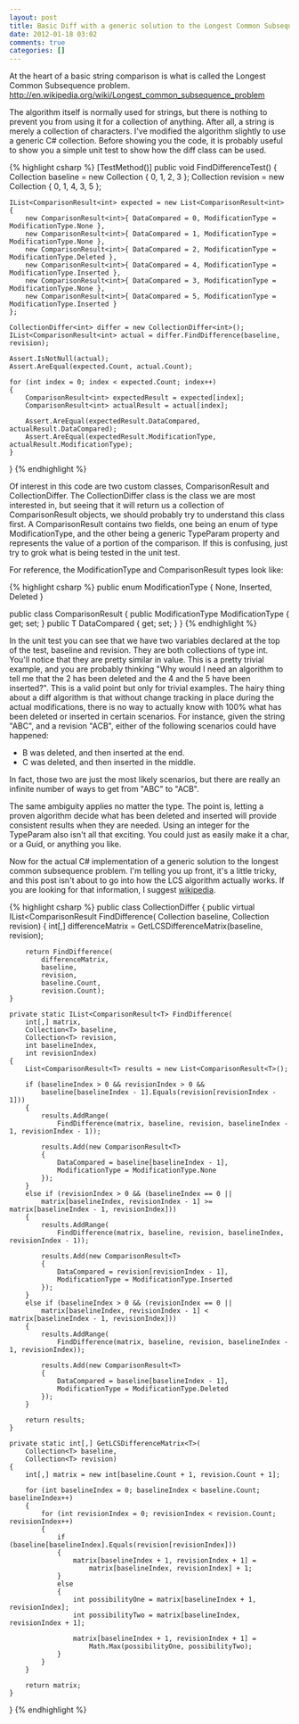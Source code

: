 ```yaml
---
layout: post
title: Basic Diff with a generic solution to the Longest Common Subsequence Problem
date: 2012-01-18 03:02
comments: true
categories: []
---
```

At the heart of a basic string comparison is what is called the Longest Common Subsequence problem.
<a href="http://en.wikipedia.org/wiki/Longest_common_subsequence_problem">http://en.wikipedia.org/wiki/Longest_common_subsequence_problem</a>

The algorithm itself is normally used for strings, but there is nothing to prevent you from using it for a collection of anything. After all, a string is merely a collection of characters. I've modified the algorithm slightly to use a generic C# collection. Before showing you the code, it is probably useful to show you a simple unit test to show how the diff class can be used.


{% highlight csharp %}
[TestMethod()]
public void FindDifferenceTest()
{
    Collection<int> baseline = new Collection<int> { 0, 1, 2, 3 };
    Collection<int> revision = new Collection<int> { 0, 1, 4, 3, 5 };

    IList<ComparisonResult<int> expected = new List<ComparisonResult<int>
    {
        new ComparisonResult<int>{ DataCompared = 0, ModificationType = ModificationType.None },
        new ComparisonResult<int>{ DataCompared = 1, ModificationType = ModificationType.None },
        new ComparisonResult<int>{ DataCompared = 2, ModificationType = ModificationType.Deleted },
        new ComparisonResult<int>{ DataCompared = 4, ModificationType = ModificationType.Inserted },
        new ComparisonResult<int>{ DataCompared = 3, ModificationType = ModificationType.None },
        new ComparisonResult<int>{ DataCompared = 5, ModificationType = ModificationType.Inserted }
    };

    CollectionDiffer<int> differ = new CollectionDiffer<int>();
    IList<ComparisonResult<int> actual = differ.FindDifference(baseline, revision);

    Assert.IsNotNull(actual);
    Assert.AreEqual(expected.Count, actual.Count);

    for (int index = 0; index < expected.Count; index++)
    {
        ComparisonResult<int> expectedResult = expected[index];
        ComparisonResult<int> actualResult = actual[index];

        Assert.AreEqual(expectedResult.DataCompared, actualResult.DataCompared);
        Assert.AreEqual(expectedResult.ModificationType, actualResult.ModificationType);
    }
}
{% endhighlight %}

Of interest in this code are two custom classes, ComparisonResult and CollectionDiffer. The CollectionDiffer class is the class we are most interested in, but seeing that it will return us a collection of ComparisonResult objects, we should probably try to understand this class first. A ComparisonResult contains two fields, one being an enum of type ModificationType, and the other being a generic TypeParam property and represents the value of a portion of the comparison. If this is confusing, just try to grok what is being tested in the unit test.

For reference, the ModificationType and ComparisonResult types look like:

{% highlight csharp %}
public enum ModificationType
{
    None,
    Inserted,
    Deleted
}

public class ComparisonResult<T>
{
    public ModificationType ModificationType { get; set; }
    public T DataCompared { get; set; }
}
{% endhighlight %}

In the unit test you can see that we have two variables declared at the top of the test, baseline and revision. They are both collections of type int. You'll notice that they are pretty similar in value. This is a pretty trivial example, and you are probably thinking "Why would I need an algorithm to tell me that the 2 has been deleted and the 4 and the 5 have been inserted?". This is a valid point but only for trivial examples. The hairy thing about a diff algorithm is that without change tracking in place during the actual modifications, there is no way to actually know with 100% what has been deleted or inserted in certain scenarios. For instance, given the string "ABC", and a revision "ACB", either of the following scenarios could have happened:
<ul>
	<li>B was deleted, and then inserted at the end.</li>
	<li>C was deleted, and then inserted in the middle.</li>
</ul>
In fact, those two are just the most likely scenarios, but there are really an infinite number of ways to get from "ABC" to "ACB".

The same ambiguity applies no matter the type. The point is, letting a proven algorithm decide what has been deleted and inserted will provide consistent results when they are needed. Using an integer for the TypeParam also isn't all that exciting. You could just as easily make it a char, or a Guid, or anything you like.

Now for the actual C# implementation of a generic solution to the longest common subsequence problem. I'm telling you up front, it's a little tricky, and this post isn't about to go into how the LCS algorithm actually works. If you are looking for that information, I suggest <a href="http://en.wikipedia.org/wiki/Longest_common_subsequence_problem">wikipedia</a>.

{% highlight csharp %}
public class CollectionDiffer<T>
{
    public virtual IList<ComparisonResult<T> FindDifference(
        Collection<T> baseline, 
        Collection<T> revision)
    {
        int[,] differenceMatrix = 
            GetLCSDifferenceMatrix<T>(baseline, revision);
            
        return FindDifference(
            differenceMatrix, 
            baseline, 
            revision, 
            baseline.Count, 
            revision.Count);
    }

    private static IList<ComparisonResult<T> FindDifference(
        int[,] matrix, 
        Collection<T> baseline, 
        Collection<T> revision, 
        int baselineIndex, 
        int revisionIndex)
    {
        List<ComparisonResult<T> results = new List<ComparisonResult<T>();

        if (baselineIndex > 0 && revisionIndex > 0 && 
            baseline[baselineIndex - 1].Equals(revision[revisionIndex - 1]))
        {
            results.AddRange(
                FindDifference(matrix, baseline, revision, baselineIndex - 1, revisionIndex - 1));
                
            results.Add(new ComparisonResult<T>
            {
                DataCompared = baseline[baselineIndex - 1],
                ModificationType = ModificationType.None
            });
        }
        else if (revisionIndex > 0 && (baselineIndex == 0 || 
            matrix[baselineIndex, revisionIndex - 1] >= matrix[baselineIndex - 1, revisionIndex]))
        {
            results.AddRange(
                FindDifference(matrix, baseline, revision, baselineIndex, revisionIndex - 1));
                
            results.Add(new ComparisonResult<T>
            {
                DataCompared = revision[revisionIndex - 1],
                ModificationType = ModificationType.Inserted
            });
        }
        else if (baselineIndex > 0 && (revisionIndex == 0 || 
            matrix[baselineIndex, revisionIndex - 1] < matrix[baselineIndex - 1, revisionIndex]))
        {
            results.AddRange(
                FindDifference(matrix, baseline, revision, baselineIndex - 1, revisionIndex));
                
            results.Add(new ComparisonResult<T>
            {
                DataCompared = baseline[baselineIndex - 1],
                ModificationType = ModificationType.Deleted
            });
        }

        return results;
    }

    private static int[,] GetLCSDifferenceMatrix<T>(
        Collection<T> baseline, 
        Collection<T> revision)
    {
        int[,] matrix = new int[baseline.Count + 1, revision.Count + 1];

        for (int baselineIndex = 0; baselineIndex < baseline.Count; baselineIndex++)
        {
            for (int revisionIndex = 0; revisionIndex < revision.Count; revisionIndex++)
            {
                if (baseline[baselineIndex].Equals(revision[revisionIndex]))
                {
                    matrix[baselineIndex + 1, revisionIndex + 1] = 
                        matrix[baselineIndex, revisionIndex] + 1;
                }
                else
                {
                    int possibilityOne = matrix[baselineIndex + 1, revisionIndex];
                    int possibilityTwo = matrix[baselineIndex, revisionIndex + 1];

                    matrix[baselineIndex + 1, revisionIndex + 1] = 
                        Math.Max(possibilityOne, possibilityTwo);
                }
            }
        }

        return matrix;
    }
}
{% endhighlight %} 
